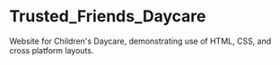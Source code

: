 # Trusted_Friends_Daycare
Website for Children's Daycare, demonstrating use of HTML, CSS, and cross platform layouts.
